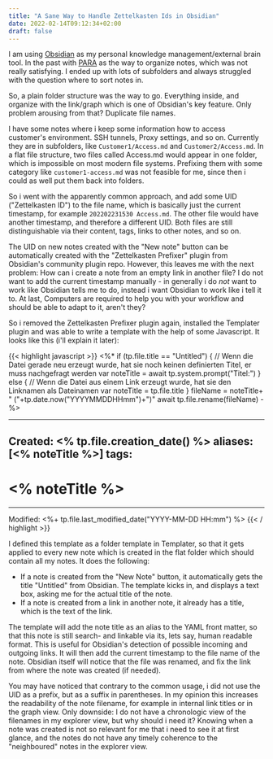 ```yaml
---
title: "A Sane Way to Handle Zettelkasten Ids in Obsidian"
date: 2022-02-14T09:12:34+02:00
draft: false
---
```


I am using [Obsidian](https://obsidian.md) as my personal knowledge management/external brain tool. In the past with [PARA](https://www.der-generalist.de/para/) as the way to organize notes, which was not really satisfying. I ended up with lots of subfolders and always struggled with the question where to sort notes in. 

So, a plain folder structure was the way to go. Everything inside, and organize with the link/graph which is one of Obsidian's key feature. Only problem arousing from that? Duplicate file names.

I have some notes where i keep some information how to access customer's environment. SSH tunnels, Proxy settings, and so on. Currently they are in subfolders, like `Customer1/Access.md` and `Customer2/Access.md`. In a flat file structure, two files called Access.md would appear in one folder, which is impossible on most modern file systems. Prefixing them with some category like `customer1-access.md` was not feasible for me, since then i could as well put them back into folders.

So i went with the apparently common approach, and add some UID ("Zettelkasten ID") to the file name, which is basically just the current timestamp, for example `202202231530 Access.md`. The other file would have another timestamp, and therefore a different UID. Both files are still distinguishable via their content, tags, links to other notes, and so on.

The UID on new notes created with the "New note" button can be automatically created with the "Zettelkasten Prefixer" plugin from Obsidian's community plugin repo. However, this leaves me with the next problem: How can i create a note from an empty link in another file? I do not want to add the current timestamp manually - in generally i do _not_ want to work like Obsidian tells me to do, instead i want Obsidian to work like i tell it to. At last, Computers are required to help you with your workflow and should be able to adapt to it, aren't they?

So i removed the Zettelkasten Prefixer plugin again, installed the Templater plugin and was able to write a template with the help of some Javascript. It looks like this (i'll explain it later):

{{< highlight javascript >}}
<%*
if (tp.file.title == "Untitled")  {
	// Wenn die Datei gerade neu erzeugt wurde, hat sie noch keinen definierten Titel, er muss nachgefragt werden
	var noteTitle = await tp.system.prompt("Titel:")
} else {
	// Wenn die Datei aus einem Link erzeugt wurde, hat sie den Linknamen als Dateinamen
	var noteTitle = tp.file.title
}
fileName = noteTitle+ " ("+tp.date.now("YYYYMMDDHHmm")+")"
await tp.file.rename(fileName)
-%>

---
Created: <% tp.file.creation_date() %>
aliases: [<% noteTitle %>]
tags: 
---
# <% noteTitle %>



---

Modified: <%+ tp.file.last_modified_date("YYYY-MM-DD HH:mm") %>
{{< / highlight >}}

I defined this template as a folder template in Templater, so that it gets applied to every new note which is created in the flat folder which should contain all my notes. It does the following:

- If a note is created from the "New Note" button, it automatically gets the title "Untitled" from Obsidian. The template kicks in, and displays a text box, asking me for the actual title of the note.
- If a note is created from a link in another note, it already has a title, which is the text of the link.

The template will add the note title as an alias to the YAML front matter, so that this note is still search- and linkable via its, lets say, human readable format. This is useful for Obsidian's detection of possible incoming and outgoing links. It will then add the current timestamp to the file name of the note. Obsidian itself will notice that the file was renamed, and fix the link from where the note was created (if needed).

You may have noticed that contrary to the common usage, i did not use the UID as a prefix, but as a suffix in parentheses. In my opinion this increases the readability of the note filename, for example in internal link titles or in the graph view. Only downside: I do not have a chronologic view of the filenames in my explorer view, but why should i need it? Knowing when a note was created is not so relevant for me that i need to see it at first glance, and the notes do not have any timely coherence to the "neighboured" notes in the explorer view.